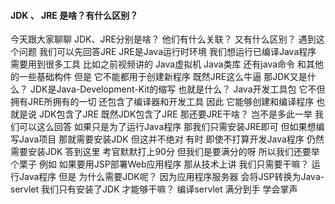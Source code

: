 #### JDK 、 JRE 是啥？有什么区别？

今天跟大家聊聊
JDK、JRE分别是啥？
他们有什么关联？
又有什么区别？
遇到这个问题
我们可以先回答JRE
JRE是Java运行时环境
我们想运行已编译Java程序
需要用到很多工具
比如之前视频讲的
Java虚拟机
Java类库
还有java命令
和其他的一些基础构件
但是
它不能都用于创建新程序
既然JRE这么牛逼
那JDK又是什么？
JDK是Java-Development-Kit的缩写
也就是什么？
Java开发工具包
它不但拥有JRE所拥有的一切
还包含了编译器和开发工具
因此
它能够创建和编译程序
也就是说
JDK包含了JRE
既然JDK包含了JRE
那还要JRE干啥？
岂不是多此一举
我们可以这么回答
如果只是为了运行Java程序
那我们只需安装JRE即可
但如果想编写Java项目
那就需要安装JDK 
但这并不绝对
有时
即使不打算开发Java程序
仍然需要安装JDK
答到这里
考官默默打上90分
但我们是要满分的呀
所以我们还要举个栗子
例如
如果要用JSP部署Web应用程序
那从技术上讲
我们只需要干嘛？
运行Java程序
但是
为什么需要JDK呢？
因为应用程序服务器
会将JSP转换为Java-servlet
我们只有安装了JDK
才能够干嘛？
编译servlet
满分到手
学会掌声